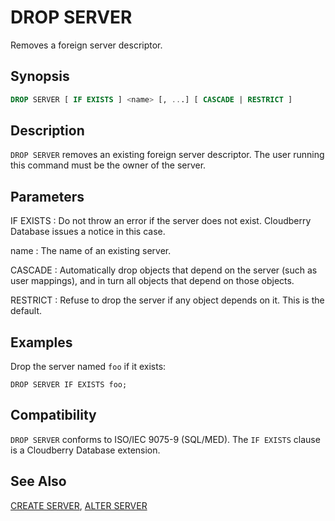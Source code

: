 # DROP SERVER

Removes a foreign server descriptor.

## Synopsis

```sql
DROP SERVER [ IF EXISTS ] <name> [, ...] [ CASCADE | RESTRICT ]
```

## Description

`DROP SERVER` removes an existing foreign server descriptor. The user running this command must be the owner of the server.

## Parameters

IF EXISTS
:   Do not throw an error if the server does not exist. Cloudberry Database issues a notice in this case.

name
:   The name of an existing server.

CASCADE
:   Automatically drop objects that depend on the server (such as user mappings), and in turn all objects that depend on those objects.

RESTRICT
:   Refuse to drop the server if any object depends on it. This is the default.

## Examples

Drop the server named `foo` if it exists:

```
DROP SERVER IF EXISTS foo;
```

## Compatibility

`DROP SERVER` conforms to ISO/IEC 9075-9 (SQL/MED). The `IF EXISTS` clause is a Cloudberry Database extension.

## See Also

[CREATE SERVER](/docs/sql-statements/sql-statement-create-server.md), [ALTER SERVER](/docs/sql-statements/sql-statement-alter-server.md)



